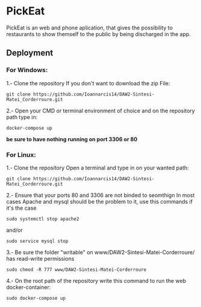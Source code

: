 # PickEat

PickEat is an web and phone aplication, that gives the possibility to restaurants to show themself to the public by being discharged in the app.


## Deployment

### For Windows:

1.- Clone the repository
If you don't want to download the zip File:

```
git clone https://github.com/Ioannarcis14/DAW2-Sintesi-Matei_Corderroure.git
```
2.- Open your CMD or terminal environment of choice and on the repository path type in:

```
docker-compose up
```
**be sure to have nothing running on port 3306 or 80**


### For Linux:

1.- Clone the repository
Open a terminal and type in on your wanted path:

```
git clone https://github.com/Ioannarcis14/DAW2-Sintesi-Matei_Corderroure.git
```
2.- Ensure that your ports 80 and 3306 are not binded to seomthign
In most cases Apache and mysql should be the problem to it, use this commands if it's the case

```
sudo systemctl stop apache2
```
and/or
```
sudo service mysql stop
```

3.- Be sure the folder "writable" on www/DAW2-Sintesi-Matei-Corderroure/ has read-write permissions

```
sudo chmod -R 777 www/DAW2-Sintesi-Matei-Corderroure
```

4.- On the root path of the repository write this command to run the web docker-container:
```
sudo docker-compose up
```
